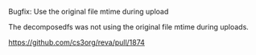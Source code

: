 Bugfix: Use the original file mtime during upload

The decomposedfs was not using the original file mtime during uploads.

https://github.com/cs3org/reva/pull/1874
